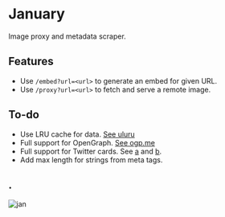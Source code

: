 # January

Image proxy and metadata scraper.

## Features

- Use `/embed?url=<url>` to generate an embed for given URL.
- Use `/proxy?url=<url>` to fetch and serve a remote image.

## To-do

- Use LRU cache for data. [See uluru](https://github.com/servo/uluru)
- Full support for OpenGraph. [See ogp.me](https://ogp.me)
- Full support for Twitter cards. See [a](https://developer.twitter.com/en/docs/twitter-for-websites/cards/overview/summary) and [b](https://developer.twitter.com/en/docs/twitter-for-websites/cards/overview/summary-card-with-large-image).
- Add max length for strings from meta tags.

## .

![jan](https://img.insrt.uk/xexu7/PuliLOWu82.png/raw)
